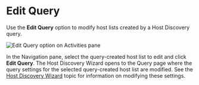 # Edit Query

Use the **Edit Query** option to modify host lists created by a Host Discovery query.

![Edit Query option on Activities pane](/img/product_docs/accessanalyzer/11.6/accessanalyzer/admin/datacollector/powershell/editquery.webp)

In the Navigation pane, select the query-created host list to edit and click **Edit Query**. The
Host Discovery Wizard opens to the Query page where the query settings for the selected
query-created host list are modified. See the
[Host Discovery Wizard](/docs/accessanalyzer/11.6/admin/hostdiscovery/wizard/overview.md)
topic for information on modifying these settings.
